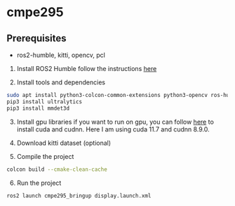 # cmpe295

## Prerequisites

- ros2-humble, kitti, opencv, pcl

1. Install ROS2 Humble
follow the instructions [here](https://docs.ros.org/en/humble/Installation.html)

2. Install tools and dependencies
```bash
sudo apt install python3-colcon-common-extensions python3-opencv ros-humble-pcl python3-colcon-common-extensions ros-humble-vision_msgs
pip3 install ultralytics
pip3 install mmdet3d
```
3. Install gpu libraries if you want to run on gpu, you can follow [here](https://docs.nvidia.com/cuda/cuda-installation-guide-linux/index.html#ubuntu-installation) to install cuda and cudnn. Here I am using cuda 11.7 and cudnn 8.9.0.

4. Download kitti dataset (optional)

5. Compile the project
```bash
colcon build --cmake-clean-cache
```

6. Run the project
```bash
ros2 launch cmpe295_bringup display.launch.xml
```